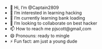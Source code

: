 - 👋 Hi, I’m @Captain2809
- 👀 I’m interested in learning hacking 
- 🌱 I’m currently learning bank loading
- 💞️ I’m looking to collaborate on best hacker 
- 📫 How to reach me pjscott@gmail,com
- 😄 Pronouns: ready to mingle
- ⚡ Fun fact: am just a young dude

<!---
Captain2809/Captain2809 is a ✨ special ✨ repository because its `README.md` (this file) appears on your GitHub profile.
You can click the Preview link to take a look at your changes.
--->

